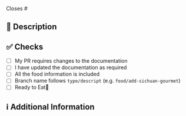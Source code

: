 <!--
Thanks for creating this pull request 🤗
Please make sure that the pull request is limited to one type (docs, feature, etc.) and keep it as small as possible. You can open multiple prs instead of opening a huge one.
-->

<!-- If this pull request closes an issue, please mention the issue number below -->
Closes # <!-- Issue # here -->

## 📑 Description
<!-- Add a brief description of the pr -->

<!-- You can also choose to add a list of changes and if they have been completed or not by using the markdown to-do list syntax
- [ ] Not Completed
- [x] Completed
-->

## ✅ Checks
<!-- Make sure your pr passes the CI checks and do check the following fields as needed - -->
- [ ] My PR requires changes to the documentation
- [ ] I have updated the documentation as required
- [ ] All the food information is included
- [ ] Branch name follows `type/descript` (e.g. `food/add-sichuan-gourmet`)
- [ ] Ready to Eat🥢

## ℹ Additional Information
<!-- Any additional information like breaking changes, dependencies added, screenshots, comparisons between new and old behavior, etc. -->
